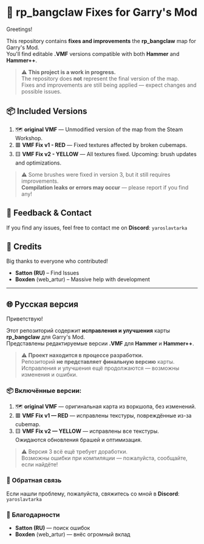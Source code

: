 # 🔧 rp_bangclaw Fixes for Garry's Mod

Greetings!

This repository contains **fixes and improvements** the **rp_bangclaw** map for Garry's Mod.  
You'll find editable **.VMF** versions compatible with both **Hammer** and **Hammer++**.

> ⚠️ **This project is a work in progress.**  
> The repository does **not** represent the final version of the map.  
> Fixes and improvements are still being applied — expect changes and possible issues.

## 📦 Included Versions

1. 🗺️ **original VMF** — Unmodified version of the map from the Steam Workshop.
2. 🟥 **VMF Fix v1 - RED** — Fixed textures affected by broken cubemaps.
3. 🟨 **VMF Fix v2 - YELLOW** — All textures fixed.
    Upcoming: brush updates and optimizations.

> ⚠️ Some brushes were fixed in version 3, but it still requires improvements.  
> **Compilation leaks or errors may occur** — please report if you find any!

## 💬 Feedback & Contact

If you find any issues, feel free to contact me on **Discord**: `yaroslavtarka`

## 🙌 Credits

Big thanks to everyone who contributed!

- **Satton (RU)** – Find Issues  
- **Boxden** (web_artur) – Massive help with development

---

## 🌐 Русская версия

Приветствую!

Этот репозиторий содержит **исправления и улучшения** карты **rp_bangclaw** для Garry's Mod.  
Представлены редактируемые версии **.VMF** для **Hammer** и **Hammer++**.

> ⚠️ **Проект находится в процессе разработки.**  
> Репозиторий **не представляет финальную версию** карты.  
> Исправления и улучшения ещё продолжаются — возможны изменения и ошибки.

### 📦 Включённые версии:

1. 🗺️ **original VMF** — оригинальная карта из воркшопа, без изменений.  
2. 🟥 **VMF Fix v1 — RED** — исправлены текстуры, повреждённые из-за cubemap.  
3. 🟨 **VMF Fix v2 — YELLOW** — исправлены все текстуры.  
   Ожидаются обновления брашей и оптимизация.

> ⚠️ Версия 3 всё ещё требует доработки.  
> Возможны ошибки при компиляции — пожалуйста, сообщайте, если найдёте!

### 💬 Обратная связь

Если нашли проблему, пожалуйста, свяжитесь со мной в **Discord**: `yaroslavtarka`

### 🙌 Благодарности

- **Satton (RU)** — поиск ошибок  
- **Boxden** (web_artur) — внёс огромный вклад
